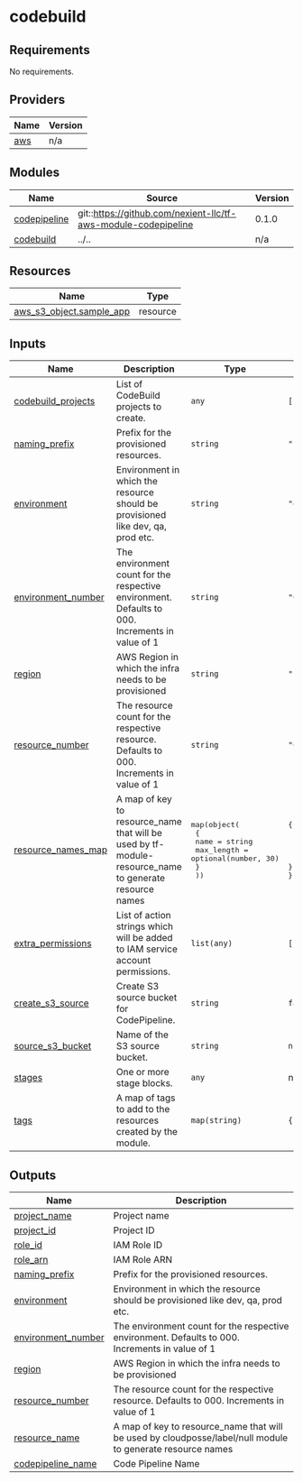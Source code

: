 # codebuild

<!-- BEGINNING OF PRE-COMMIT-TERRAFORM DOCS HOOK -->
## Requirements

No requirements.

## Providers

| Name | Version |
|------|---------|
| <a name="provider_aws"></a> [aws](#provider\_aws) | n/a |

## Modules

| Name | Source | Version |
|------|--------|---------|
| <a name="module_codepipeline"></a> [codepipeline](#module\_codepipeline) | git::https://github.com/nexient-llc/tf-aws-module-codepipeline | 0.1.0 |
| <a name="module_codebuild"></a> [codebuild](#module\_codebuild) | ../.. | n/a |

## Resources

| Name | Type |
|------|------|
| [aws_s3_object.sample_app](https://registry.terraform.io/providers/hashicorp/aws/latest/docs/resources/s3_object) | resource |

## Inputs

| Name | Description | Type | Default | Required |
|------|-------------|------|---------|:--------:|
| <a name="input_codebuild_projects"></a> [codebuild\_projects](#input\_codebuild\_projects) | List of CodeBuild projects to create. | `any` | `[]` | no |
| <a name="input_naming_prefix"></a> [naming\_prefix](#input\_naming\_prefix) | Prefix for the provisioned resources. | `string` | `"platform"` | no |
| <a name="input_environment"></a> [environment](#input\_environment) | Environment in which the resource should be provisioned like dev, qa, prod etc. | `string` | `"dev"` | no |
| <a name="input_environment_number"></a> [environment\_number](#input\_environment\_number) | The environment count for the respective environment. Defaults to 000. Increments in value of 1 | `string` | `"000"` | no |
| <a name="input_region"></a> [region](#input\_region) | AWS Region in which the infra needs to be provisioned | `string` | `"us-east-1"` | no |
| <a name="input_resource_number"></a> [resource\_number](#input\_resource\_number) | The resource count for the respective resource. Defaults to 000. Increments in value of 1 | `string` | `"000"` | no |
| <a name="input_resource_names_map"></a> [resource\_names\_map](#input\_resource\_names\_map) | A map of key to resource\_name that will be used by tf-module-resource\_name to generate resource names | <pre>map(object(<br>    {<br>      name       = string<br>      max_length = optional(number, 30)<br>    }<br>  ))</pre> | <pre>{<br>  "codebuild": {<br>    "max_length": 30,<br>    "name": "cb"<br>  }<br>}</pre> | no |
| <a name="input_extra_permissions"></a> [extra\_permissions](#input\_extra\_permissions) | List of action strings which will be added to IAM service account permissions. | `list(any)` | `[]` | no |
| <a name="input_create_s3_source"></a> [create\_s3\_source](#input\_create\_s3\_source) | Create S3 source bucket for CodePipeline. | `string` | `false` | no |
| <a name="input_source_s3_bucket"></a> [source\_s3\_bucket](#input\_source\_s3\_bucket) | Name of the S3 source bucket. | `string` | `null` | no |
| <a name="input_stages"></a> [stages](#input\_stages) | One or more stage blocks. | `any` | n/a | yes |
| <a name="input_tags"></a> [tags](#input\_tags) | A map of tags to add to the resources created by the module. | `map(string)` | `{}` | no |

## Outputs

| Name | Description |
|------|-------------|
| <a name="output_project_name"></a> [project\_name](#output\_project\_name) | Project name |
| <a name="output_project_id"></a> [project\_id](#output\_project\_id) | Project ID |
| <a name="output_role_id"></a> [role\_id](#output\_role\_id) | IAM Role ID |
| <a name="output_role_arn"></a> [role\_arn](#output\_role\_arn) | IAM Role ARN |
| <a name="output_naming_prefix"></a> [naming\_prefix](#output\_naming\_prefix) | Prefix for the provisioned resources. |
| <a name="output_environment"></a> [environment](#output\_environment) | Environment in which the resource should be provisioned like dev, qa, prod etc. |
| <a name="output_environment_number"></a> [environment\_number](#output\_environment\_number) | The environment count for the respective environment. Defaults to 000. Increments in value of 1 |
| <a name="output_region"></a> [region](#output\_region) | AWS Region in which the infra needs to be provisioned |
| <a name="output_resource_number"></a> [resource\_number](#output\_resource\_number) | The resource count for the respective resource. Defaults to 000. Increments in value of 1 |
| <a name="output_resource_name"></a> [resource\_name](#output\_resource\_name) | A map of key to resource\_name that will be used by cloudposse/label/null module to generate resource names |
| <a name="output_codepipeline_name"></a> [codepipeline\_name](#output\_codepipeline\_name) | Code Pipeline Name |
<!-- END OF PRE-COMMIT-TERRAFORM DOCS HOOK -->
